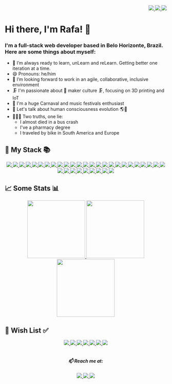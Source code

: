 <div align="right">
  <a href="https://www.linkedin.com/in/rafa-el-souza/">
    <img src="https://img.shields.io/badge/LinkedIn-0077B5?style=for-the-badge&logo=linkedin&logoColor=white"/>
  </a>
  <a href="mailto:rafasouza.developer@gmail.com?subject=SubjectText">
    <img src="https://img.shields.io/badge/Gmail-D14836?style=for-the-badge&logo=gmail&logoColor=white"/>
  </a>
  <a href="https://github.com/rafa-el-souza">
    <img src="https://img.shields.io/badge/GitHub-100000?style=for-the-badge&logo=github&logoColor=white"/>
  </a>
</div>

<div align="left">

  # Hi there, I'm Rafa! 👋 

</div>

### I'm a full-stack web developer based in Belo Horizonte, Brazil. Here are some things about myself:

<ul>
  <li>
    🌱 I’m always ready to learn, unLearn and reLearn. Getting better one iteration at a time.
  </li>
  <li>
    😄 Pronouns: he/him
  </li>
  <li>
    🔭 I’m looking forward to work in an agile, collaborative, inclusive environment
  </li>
  <li>
    🗜️ I'm passionate about 🔩 maker culture 🗜️, focusing on 3D printing and IoT
  </li>
  <li>
    🦄 I'm a huge Carnaval and music festivals enthusiast
  </li>
  <li>
    💬 Let's talk about human consciousness evolution 🌎🌌
  </li>
  <li>
    🙈🙊🙉 Two truths, one lie:
      <ul>
        <li>I almost died in a bus crash</li>
        <li>I've a pharmacy degree</li>
        <li>I traveled by bike in South America and Europe</li>
      </ul>
  </li>
</ul>

## 🧰 My Stack 📚
<div align="center">
  <a href="https://github.com/rafa-el-souza/">
    <img src="https://img.shields.io/badge/javascript-%23323330.svg?style=for-the-badge&logo=javascript&logoColor=%23F7DF1E"/>
    <img src="https://img.shields.io/badge/typescript-%23007ACC.svg?style=for-the-badge&logo=typescript&logoColor=white"/>
    <img src="https://img.shields.io/badge/ruby-%23CC342D.svg?style=for-the-badge&logo=ruby&logoColor=white"/>
    <img src="https://img.shields.io/badge/Python-FFD43B?style=for-the-badge&logo=python&logoColor=blue"/>
    <img src="https://img.shields.io/badge/C%2B%2B-00599C?style=for-the-badge&logo=c%2B%2B&logoColor=white"/>
    <img src="https://img.shields.io/badge/express.js-%23404d59.svg?style=for-the-badge&logo=express&logoColor=%2361DAFB"/>
    <img src="https://img.shields.io/badge/node.js-6DA55F?style=for-the-badge&logo=node.js&logoColor=white"/>
    <img src="https://img.shields.io/badge/rails-%23CC0000.svg?style=for-the-badge&logo=ruby-on-rails&logoColor=white"/>
    <img src="https://img.shields.io/badge/docker-%230db7ed.svg?style=for-the-badge&logo=docker&logoColor=white"/>
    <img src="https://img.shields.io/badge/git-%23F05033.svg?style=for-the-badge&logo=git&logoColor=white"/>
    <img src="https://img.shields.io/badge/github%20actions-%232671E5.svg?style=for-the-badge&logo=githubactions&logoColor=white"/>
    <img src="https://img.shields.io/badge/postgres-%23316192.svg?style=for-the-badge&logo=postgresql&logoColor=white"/>
    <img src="https://img.shields.io/badge/mysql-%2300f.svg?style=for-the-badge&logo=mysql&logoColor=white"/>
    <img src="https://img.shields.io/badge/Sequelize-52B0E7?style=for-the-badge&logo=Sequelize&logoColor=white"/>
    <img src="https://img.shields.io/badge/redis-%23DD0031.svg?&style=for-the-badge&logo=redis&logoColor=white"/>
    <img src="https://img.shields.io/badge/Prisma-3982CE?style=for-the-badge&logo=Prisma&logoColor=white"/>
    <img src="https://img.shields.io/badge/MongoDB-%234ea94b.svg?style=for-the-badge&logo=mongodb&logoColor=white"/>
    <img src="https://img.shields.io/badge/-jest-%23C21325?style=for-the-badge&logo=jest&logoColor=white"/>
    <img src="https://img.shields.io/badge/-mocha-%238D6748?style=for-the-badge&logo=mocha&logoColor=white"/>
    <img src="https://img.shields.io/badge/chai-A30701?style=for-the-badge&logo=chai&logoColor=white"/>
    <img src="https://img.shields.io/badge/Linux-FCC624?style=for-the-badge&logo=linux&logoColor=black"/>
    <img src="https://img.shields.io/badge/shell_script-%23121011.svg?style=for-the-badge&logo=gnu-bash&logoColor=white"/>
    <img src="https://img.shields.io/badge/JWT-black?style=for-the-badge&logo=JSON%20web%20tokens"/>
    <img src="https://img.shields.io/badge/html5-%23E34F26.svg?style=for-the-badge&logo=html5&logoColor=white"/>
    <img src="https://img.shields.io/badge/css3-%231572B6.svg?style=for-the-badge&logo=css3&logoColor=white"/>
    <img src="https://img.shields.io/badge/react-%2320232a.svg?style=for-the-badge&logo=react&logoColor=%2361DAFB"/>
    <img src=(https://img.shields.io/badge/vite-%23646CFF.svg?style=for-the-badge&logo=vite&logoColor=white"/>
    <img src="https://img.shields.io/badge/redux-%23593d88.svg?style=for-the-badge&logo=redux&logoColor=white"/>
    <img src="https://img.shields.io/badge/Material%20UI-007FFF?style=for-the-badge&logo=mui&logoColor=white"/>
    <img src="https://img.shields.io/badge/Heroku-430098?style=for-the-badge&logo=heroku&logoColor=white"/>
    <img src="https://img.shields.io/badge/Bootstrap-563D7C?style=for-the-badge&logo=bootstrap&logoColor=white"/>
    <img src="https://img.shields.io/badge/ESLint-4B3263?style=for-the-badge&logo=eslint&logoColor=white"/>
    <img src="https://img.shields.io/badge/Puppeteer-40B5A4?style=for-the-badge&logo=Puppeteer&logoColor=white"/>
    <img src="https://img.shields.io/badge/markdown-%23000000.svg?style=for-the-badge&logo=markdown&logoColor=white"/>
  </a>
</div>

## 📈 Some Stats 📊
<div align="center">
  <a href="https://github.com/rafa-el-souza">
    <img height="180em" src="https://github-readme-stats.vercel.app/api/top-langs/?username=rafa-el-souza&layout=compact&langs_count=10&theme=dracula"/>
    <img height="180em" src="https://github-readme-stats.vercel.app/api?username=rafa-el-souza&show_icons=true&theme=dracula&include_all_commits=true&count_private=true"/>
    <img height="180em" src="https://github-readme-streak-stats.herokuapp.com/?user=rafa-el-souza&theme=dracula"/>
  </a>
</div>

## 🛒 Wish List ✅
<div align="center">
  <a href="https://github.com/rafa-el-souza/">
    <img src="https://img.shields.io/badge/C%23-239120?style=for-the-badge&logo=c-sharp&logoColor=white"/>
    <img src="https://img.shields.io/badge/Go-00ADD8?style=for-the-badge&logo=go&logoColor=white"/>
    <img src="https://img.shields.io/badge/Java-ED8B00?style=for-the-badge&logo=java&logoColor=white"/>
    <img src="https://img.shields.io/badge/GraphQl-E10098?style=for-the-badge&logo=graphql&logoColor=white"/>
    <img src="https://img.shields.io/badge/.NET-512BD4?style=for-the-badge&logo=dotnet&logoColor=white"/>
    <img src="https://img.shields.io/badge/TensorFlow-FF6F00?style=for-the-badge&logo=TensorFlow&logoColor=white"/>
    <img src="https://img.shields.io/badge/Amazon_AWS-FF9900?style=for-the-badge&logo=amazonaws&logoColor=white"/>
  </a>
</div>

<br/>

<div align="center">

  ##### 📫 Reach me at:
</div>

<div align="center">
  <a href="https://www.linkedin.com/in/rafa-el-souza/">
    <img src="https://img.shields.io/badge/LinkedIn-0077B5?style=for-the-badge&logo=linkedin&logoColor=white"/>
  </a>
  <a href="mailto:rafasouza.developer@gmail.com?subject=SubjectText">
    <img src="https://img.shields.io/badge/Gmail-D14836?style=for-the-badge&logo=gmail&logoColor=white"/>
  </a>
  <a href="https://github.com/rafa-el-souza">
    <img src="https://img.shields.io/badge/GitHub-100000?style=for-the-badge&logo=github&logoColor=white"/>
  </a>
</div>
